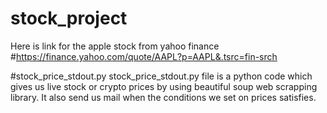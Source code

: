 # stock_project

Here is link for the apple stock from yahoo finance
#https://finance.yahoo.com/quote/AAPL?p=AAPL&.tsrc=fin-srch


#stock_price_stdout.py
  stock_price_stdout.py file is a python code which gives us live stock or crypto prices by using beautiful soup web scrapping library. 
  It also send us mail when the conditions we set on prices satisfies.
  
